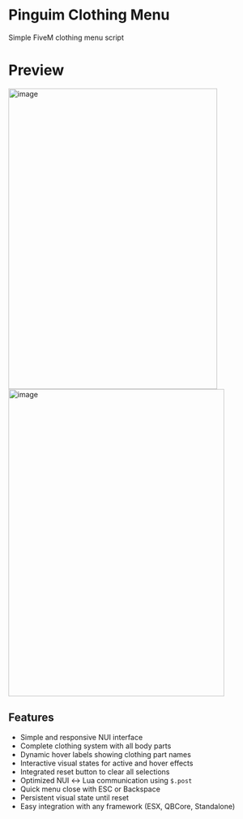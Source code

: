 # Pinguim Clothing Menu
Simple FiveM clothing menu script

# Preview
<img width="412" height="592" alt="image" src="https://github.com/user-attachments/assets/9ef8813e-9a2c-421d-b86c-c0ed599d2ef2" />
<img width="426" height="605" alt="image" src="https://github.com/user-attachments/assets/462ded01-4f22-42f0-8433-743c1207811f" />


## Features

* Simple and responsive NUI interface
* Complete clothing system with all body parts
* Dynamic hover labels showing clothing part names
* Interactive visual states for active and hover effects
* Integrated reset button to clear all selections
* Optimized NUI ↔ Lua communication using `$.post`
* Quick menu close with ESC or Backspace
* Persistent visual state until reset
* Easy integration with any framework (ESX, QBCore, Standalone)
